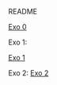 README


[Exo 0](https://github.com/toyugo/holberton-system_engineering-devops/blob/master/0x09-web_infrastructure_design/images/0-simple_web_stack.png)

Exo 1:

[Exo 1](https://github.com/toyugo/holberton-system_engineering-devops/blob/master/0x09-web_infrastructure_design/images/1-distributed_web_infrastructure.png)

Exo 2:
[Exo 2](https://github.com/toyugo/holberton-system_engineering-devops/blob/master/0x09-web_infrastructure_design/images/2-secured_and_monitored_web_infrastructure.png)

